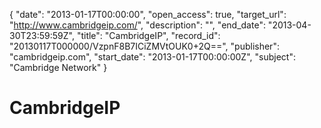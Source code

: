 {
  "date": "2013-01-17T00:00:00", 
  "open_access": true, 
  "target_url": "http://www.cambridgeip.com/", 
  "description": "", 
  "end_date": "2013-04-30T23:59:59Z", 
  "title": "CambridgeIP", 
  "record_id": "20130117T000000/VzpnF8B7ICiZMVtOUK0+2Q==", 
  "publisher": "cambridgeip.com", 
  "start_date": "2013-01-17T00:00:00Z", 
  "subject": "Cambridge Network"
}

# CambridgeIP

